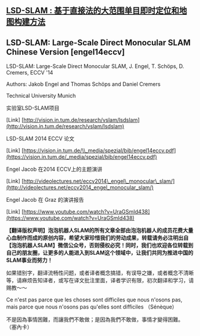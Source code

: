 ## [LSD-SLAM : 基于直接法的大范围单目即时定位和地图构建方法](https://www.gitbook.com/book/stormtiti/lsd-slam)

## LSD-SLAM: Large-Scale Direct Monocular SLAM Chinese Version \[engel14eccv\]

LSD-SLAM: Large-Scale Direct Monocular SLAM, J. Engel, T. Schöps, D. Cremers, ECCV '14

Authors: Jakob Engel and Thomas Schöps and Daniel Cremers

Technical University Munich

实验室LSD-SLAM项目

\[Link\] [http://vision.in.tum.de/research/vslam/lsdslam](http://vision.in.tum.de/research/vslam/lsdslam)

LSD-SLAM 2014 ECCV 论文

\[Link\] [https://vision.in.tum.de/\\_media/spezial/bib/engel14eccv.pdf](https://vision.in.tum.de/_media/spezial/bib/engel14eccv.pdf)

Engel Jacob 在2014 ECCV上的主题演讲

\[Link\] [http://videolectures.net/eccv2014\_engel\_monocular\_slam/](http://videolectures.net/eccv2014_engel_monocular_slam/)

Engel Jacob 在 Graz 的演讲报告

\[Link\] [https://www.youtube.com/watch?v=UraGSmId438](https://www.youtube.com/watch?v=UraGSmId438)

**【翻译版权声明】泡泡机器人SLAM的所有文章全部由泡泡机器人的成员花费大量心血制作而成的原创内容，希望大家珍惜我们的劳动成果，转载请务必注明出自【泡泡机器人SLAM】微信公众号，否则侵权必究！同时，我们也欢迎各位转载到自己的朋友圈，让更多的人能进入到SLAM这个领域中，让我们共同为推进中国的SLAM事业而努力！**


如果错别字，翻译流畅性问题，或者译者概念搞错，有误导之嫌，或者概念不清晰等，请麻烦告知译者，或写在译文批注里面，译者学识有限，初次翻译和学习，请赐教～～

Ce n'est pas parce que les choses sont difficiles que nous n'osons pas, mais parce que nous n'osons pas qu'elles sont difficiles （Sénèque）

不是因為事情困難，而讓我們不敢做；是因為我們不敢做，事情才變得困難。 （塞內卡）

